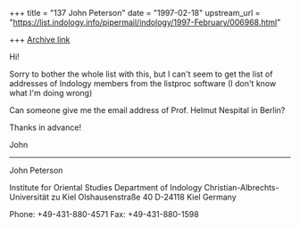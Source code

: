 +++
title = "137 John Peterson"
date = "1997-02-18"
upstream_url = "https://list.indology.info/pipermail/indology/1997-February/006968.html"

+++
[Archive link](https://list.indology.info/pipermail/indology/1997-February/006968.html)

Hi!

Sorry to bother the whole list with this, but I can't seem to get the list
of addresses of Indology members from the listproc software (I don't know
what I'm doing wrong)

Can someone give me the email address of Prof. Helmut Nespital in Berlin?

Thanks in advance!

John
______________________________________________________________
John Peterson

Institute for Oriental Studies
Department of Indology
Christian-Albrechts-Universität zu Kiel
Olshausenstraße 40
D-24118 Kiel
Germany

Phone: +49-431-880-4571
Fax: +49-431-880-1598





